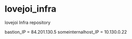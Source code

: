 # lovejoi_infra
lovejoi Infra repository

bastion_IP = 84.201.130.5
someinternalhost_IP = 10.130.0.22
